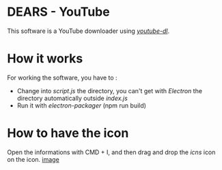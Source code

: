 # DEARS - YouTube

This software is a YouTube downloader using [*youtube-dl*](https://github.com/ytdl-org/youtube-dl).

# How it works

For working the software, you have to : 

- Change into *script.js* the directory, you can't get with *Electron* the directory automatically outside *index.js*
- Run it with *electron-packager* (npm run build)

# How to have the icon

Open the informations with CMD + I, and then drag and drop the *icns* icon on the icon.
[image](https://cdn.discordapp.com/attachments/573915112440594432/740266008215945417/Capture_decran_2020-08-04_a_19.50.47.png)